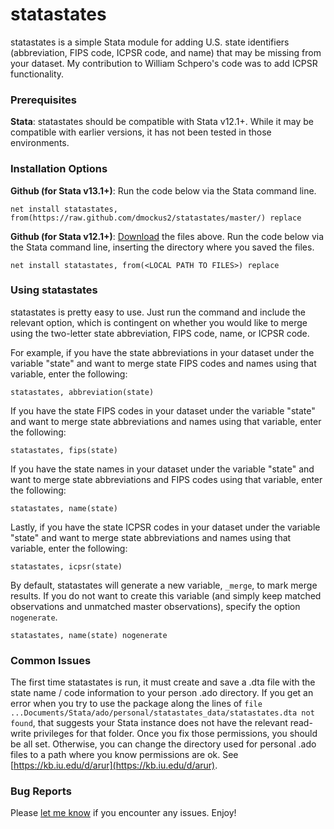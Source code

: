 # statastates

statastates is a simple Stata module for adding U.S. state identifiers (abbreviation, FIPS code, ICPSR code, and name) that may be missing from your dataset. My contribution to William Schpero's code was to add ICPSR functionality.

### Prerequisites

**Stata**: statastates should be compatible with Stata v12.1+. While it may be compatible with earlier versions, it has not been tested in those environments.

### Installation Options

**Github (for Stata v13.1+)**: Run the code below via the Stata command line.

	net install statastates, from(https://raw.github.com/dmockus2/statastates/master/) replace

**Github (for Stata v12.1+)**: [Download](https://github.com/dmockus2/statastates/archive/master.zip) the files above. Run the code below via the Stata command line, inserting the directory where you saved the files.

	net install statastates, from(<LOCAL PATH TO FILES>) replace

### Using statastates

statastates is pretty easy to use. Just run the command and include the relevant option, which is contingent on whether you would like to merge using the two-letter state abbreviation, FIPS code, name, or ICPSR code.

For example, if you have the state abbreviations in your dataset under the variable "state" and want to merge state FIPS codes and names using that variable, enter the following:

	statastates, abbreviation(state)

If you have the state FIPS codes in your dataset under the variable "state" and want to merge state abbreviations and names using that variable, enter the following:

	statastates, fips(state)

If you have the state names in your dataset under the variable "state" and want to merge state abbreviations and FIPS codes using that variable, enter the following:

	statastates, name(state)

Lastly, if you have the state ICPSR codes in your dataset under the variable "state" and want to merge state abbreviations and names using that variable, enter the following:

    statastates, icpsr(state)

By default, statastates will generate a new variable, `_merge`, to mark merge results. If you do not want to create this variable (and simply keep matched observations and unmatched master observations), specify the option `nogenerate`.

	statastates, name(state) nogenerate

### Common Issues

The first time statastates is run, it must create and save a .dta file with the state name / code information to your person .ado directory. If you get an error when you try to use the package along the lines of `file ...Documents/Stata/ado/personal/statastates_data/statastates.dta not found`, that suggests your Stata instance does not have the relevant read-write privileges for that folder. Once you fix those permissions, you should be all set. Otherwise, you can change the directory used for personal .ado files to a path where you know permissions are ok. See [https://kb.iu.edu/d/arur](https://kb.iu.edu/d/arur).

### Bug Reports

Please [let me know](https://github.com/dmockus2/statastates/issues) if you encounter any issues. Enjoy!
